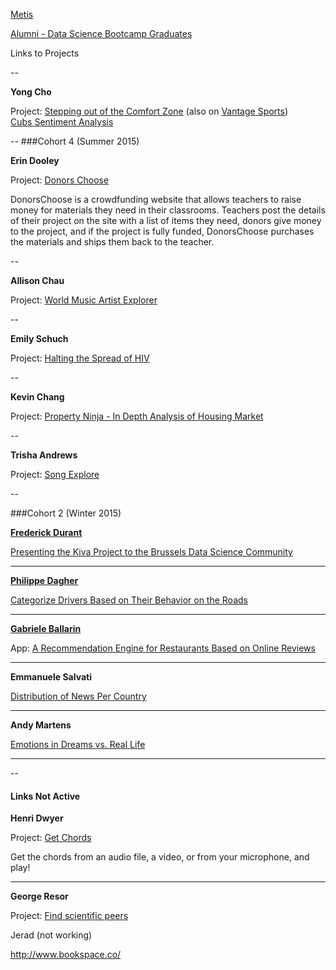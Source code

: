 [Metis](http://www.thisismetis.com/data-science)

[Alumni - Data Science Bootcamp Graduates](http://www.thisismetis.com/ds-alumni)

Links to Projects

--

**Yong Cho**

Project:  [Stepping out of the Comfort Zone](http://www.yongcho.com/2015/09/30/no-more-comfort-zone/) (also on [Vantage Sports](http://www1.vantagesports.com/))  
[Cubs Sentiment Analysis](https://github.com/yongcho822/Cubs-Sentiment-Analysis-Dashboard/blob/master/ExtraAnalysis.ipynb)

--
###Cohort 4 (Summer 2015)

**Erin Dooley**

Project: [Donors Choose]( http://donorschoose.erinbdooley.com/)

DonorsChoose is a crowdfunding website that allows teachers to raise money for materials they need in their classrooms.  Teachers post the details of their project on the site with a list of items they need, donors give money to the project, and if the project is fully funded, DonorsChoose purchases the materials and ships them back to the teacher.

--

**Allison Chau**

Project:  [World Music Artist Explorer](http://www.allisonchau.com/projects/kojak)

--

**Emily Schuch**

Project:  [Halting the Spread of HIV](http://www.emilyschuch.com/UN-challenge/)

--

**Kevin Chang**

Project:  [Property Ninja - In Depth Analysis of Housing Market](http://slides.propertyninja.info/)

--

**Trisha Andrews**

Project:  [Song Explore](http://songexplore.herokuapp.com/)

--


###Cohort 2 (Winter 2015)



[**Frederick Durant**](http://frederikdurant.com/projects/)

[Presenting the Kiva Project to the Brussels Data Science Community](http://frederikdurant.com/projects/kiva-talk-brussels-data-science-community/)

----------------------------------------------------------------------------------

[**Philippe Dagher**](http://nasdag.github.io/)

[Categorize Drivers Based on Their Behavior on the Roads](http://nasdag.github.io/blog/2015/04/06/driver-telematics/)

----------------------------------------------------------------------------------

[**Gabriele Ballarin**](http://gabll.github.io/)

App:    [A Recommendation Engine for Restaurants Based on Online Reviews](http://restommendation.com/)

----------------------------------------------------------------------------------

**Emmanuele Salvati**

[Distribution of News Per Country](http://kojak.emmanuelesalvati.nyc/)

----------------------------------------------------------------------------------


**Andy Martens**

[Emotions in Dreams vs. Real Life](http://andymartens.github.io/)

----------------------------------------------------------------------------------

--

#### Links Not Active

**Henri Dwyer**

Project:  [Get Chords](http://getchords.co/)

Get the chords from an audio file, a video, or from your microphone, and play!

----------------------------------------------------------------------------------
**George Resor**

Project:  [Find scientific peers](http://peerless.ninja/)
 



Jerad (not working)

http://www.bookspace.co/

